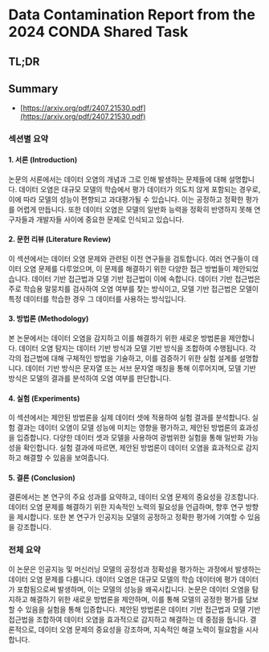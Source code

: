 # Data Contamination Report from the 2024 CONDA Shared Task
## TL;DR
## Summary
- [https://arxiv.org/pdf/2407.21530.pdf](https://arxiv.org/pdf/2407.21530.pdf)

### 섹션별 요약

#### 1. 서론 (Introduction)
논문의 서론에서는 데이터 오염의 개념과 그로 인해 발생하는 문제들에 대해 설명합니다. 데이터 오염은 대규모 모델의 학습에서 평가 데이터가 의도치 않게 포함되는 경우로, 이에 따라 모델의 성능이 편향되고 과대평가될 수 있습니다. 이는 공정하고 정확한 평가를 어렵게 만듭니다. 또한 데이터 오염은 모델의 일반화 능력을 정확히 반영하지 못해 연구자들과 개발자들 사이에 중요한 문제로 인식되고 있습니다.

#### 2. 문헌 리뷰 (Literature Review)
이 섹션에서는 데이터 오염 문제와 관련된 이전 연구들을 검토합니다. 여러 연구들이 데이터 오염 문제를 다루었으며, 이 문제를 해결하기 위한 다양한 접근 방법들이 제안되었습니다. 데이터 기반 접근법과 모델 기반 접근법이 이에 속합니다. 데이터 기반 접근법은 주로 학습용 말뭉치를 검사하여 오염 여부를 찾는 방식이고, 모델 기반 접근법은 모델이 특정 데이터를 학습한 경우 그 데이터를 사용하는 방식입니다.

#### 3. 방법론 (Methodology)
본 논문에서는 데이터 오염을 감지하고 이를 해결하기 위한 새로운 방법론을 제안합니다. 데이터 오염 탐지는 데이터 기반 방식과 모델 기반 방식을 조합하여 수행됩니다. 각각의 접근법에 대해 구체적인 방법을 기술하고, 이를 검증하기 위한 실험 설계를 설명합니다. 데이터 기반 방식은 문자열 또는 서브 문자열 매칭을 통해 이루어지며, 모델 기반 방식은 모델의 결과를 분석하여 오염 여부를 판단합니다.

#### 4. 실험 (Experiments)
이 섹션에서는 제안된 방법론을 실제 데이터 셋에 적용하여 실험 결과를 분석합니다. 실험 결과는 데이터 오염이 모델 성능에 미치는 영향을 평가하고, 제안된 방법론의 효과성을 입증합니다. 다양한 데이터 셋과 모델을 사용하여 광범위한 실험을 통해 일반화 가능성을 확인합니다. 실험 결과에 따르면, 제안된 방법론이 데이터 오염을 효과적으로 감지하고 해결할 수 있음을 보여줍니다.

#### 5. 결론 (Conclusion)
결론에서는 본 연구의 주요 성과를 요약하고, 데이터 오염 문제의 중요성을 강조합니다. 데이터 오염 문제를 해결하기 위한 지속적인 노력의 필요성을 언급하며, 향후 연구 방향을 제시합니다. 또한 본 연구가 인공지능 모델의 공정하고 정확한 평가에 기여할 수 있음을 강조합니다.

### 전체 요약
이 논문은 인공지능 및 머신러닝 모델의 공정성과 정확성을 평가하는 과정에서 발생하는 데이터 오염 문제를 다룹니다. 데이터 오염은 대규모 모델의 학습 데이터에 평가 데이터가 포함됨으로써 발생하며, 이는 모델의 성능을 왜곡시킵니다. 논문은 데이터 오염을 탐지하고 해결하기 위한 새로운 방법론을 제안하며, 이를 통해 모델의 공정한 평가를 담보할 수 있음을 실험을 통해 입증합니다. 제안된 방법론은 데이터 기반 접근법과 모델 기반 접근법을 조합하여 데이터 오염을 효과적으로 감지하고 해결하는 데 중점을 둡니다. 결론적으로, 데이터 오염 문제의 중요성을 강조하며, 지속적인 해결 노력이 필요함을 시사합니다.